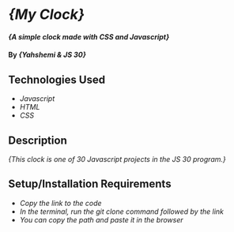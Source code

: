 # _{My Clock}_

#### _{A simple clock made with CSS and Javascript}_

#### By _**{Yahshemi & JS 30}**_

## Technologies Used

* _Javascript_
* _HTML_
* _CSS_


## Description

_{This clock is one of 30 Javascript projects in the JS 30 program.}_


## Setup/Installation Requirements

* _Copy the link to the code_
* _In the terminal, run the git clone command followed by the link_
* _You can copy the path and paste it in the browser_


